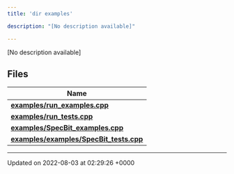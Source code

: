 ```yaml
---
title: 'dir examples'

description: "[No description available]"

---
```







[No description available]

## Files

| Name           |
| -------------- |
| **[examples/run_examples.cpp](/documentation/code/colliderbit_development/files/run__examples_8cpp/#file-run-examples.cpp)**  |
| **[examples/run_tests.cpp](/documentation/code/colliderbit_development/files/run__tests_8cpp/#file-run-tests.cpp)**  |
| **[examples/SpecBit_examples.cpp](/documentation/code/colliderbit_development/files/specbit__examples_8cpp/#file-specbit-examples.cpp)**  |
| **[examples/examples/SpecBit_tests.cpp](/documentation/code/colliderbit_development/files/examples_2specbit__tests_8cpp/#file-examples/specbit-tests.cpp)**  |






-------------------------------

Updated on 2022-08-03 at 02:29:26 +0000
